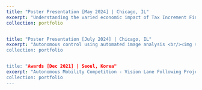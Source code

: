 ```yaml
---
title: "Poster Presentation [May 2024] | Chicago, IL"
excerpt: "Understanding the varied economic impact of Tax Increment Financing (TIF) <br/><img src='/files/TIF_1.jpeg'> <br/><img src='/files/TIF_2.jpeg>"
collection: portfolio


title: "Poster Presentation [July 2024] | Chicago, IL"
excerpt: "Autonomous control using automated image analysis <br/><img src='/files/Presentation.jpeg'> 
collection: portfolio


title: "Awards [Dec 2021] | Seoul, Korea"
excerpt: "Autonomous Mobility Competition - Vision Lane Following Project <br/><img src='/files/VLF_.jpeg'> 
collection: portfolio
---
```

